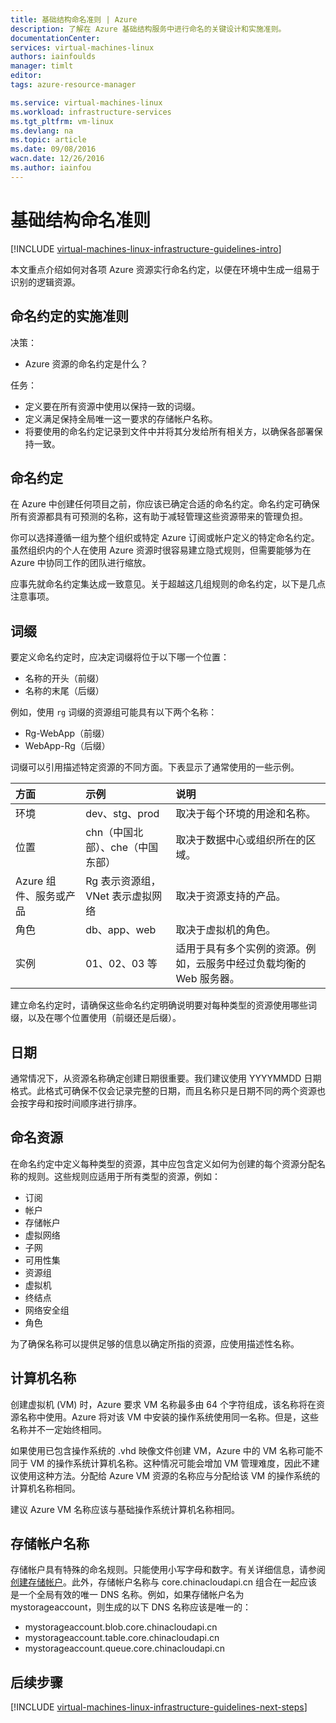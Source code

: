 ```yaml
---
title: 基础结构命名准则 | Azure
description: 了解在 Azure 基础结构服务中进行命名的关键设计和实施准则。
documentationCenter: 
services: virtual-machines-linux
authors: iainfoulds
manager: timlt
editor: 
tags: azure-resource-manager

ms.service: virtual-machines-linux
ms.workload: infrastructure-services
ms.tgt_pltfrm: vm-linux
ms.devlang: na
ms.topic: article
ms.date: 09/08/2016
wacn.date: 12/26/2016
ms.author: iainfou
---
```


# 基础结构命名准则

[!INCLUDE [virtual-machines-linux-infrastructure-guidelines-intro](../../includes/virtual-machines-linux-infrastructure-guidelines-intro.md)]

本文重点介绍如何对各项 Azure 资源实行命名约定，以便在环境中生成一组易于识别的逻辑资源。

## 命名约定的实施准则

决策：

- Azure 资源的命名约定是什么？

任务：

- 定义要在所有资源中使用以保持一致的词缀。
- 定义满足保持全局唯一这一要求的存储帐户名称。
- 将要使用的命名约定记录到文件中并将其分发给所有相关方，以确保各部署保持一致。

## 命名约定

在 Azure 中创建任何项目之前，你应该已确定合适的命名约定。命名约定可确保所有资源都具有可预测的名称，这有助于减轻管理这些资源带来的管理负担。

你可以选择遵循一组为整个组织或特定 Azure 订阅或帐户定义的特定命名约定。虽然组织内的个人在使用 Azure 资源时很容易建立隐式规则，但需要能够为在 Azure 中协同工作的团队进行缩放。

应事先就命名约定集达成一致意见。关于超越这几组规则的命名约定，以下是几点注意事项。

## 词缀

要定义命名约定时，应决定词缀将位于以下哪一个位置：

- 名称的开头（前缀）
- 名称的末尾（后缀）

例如，使用 `rg` 词缀的资源组可能具有以下两个名称：

- Rg-WebApp（前缀）
- WebApp-Rg（后缀）

词缀可以引用描述特定资源的不同方面。下表显示了通常使用的一些示例。

| 方面 | 示例 | 说明 |
|:-------------------------------------|:-----------------------------------------------------------------------|:-----------------------------------------------------------------------------------------------------------|
| 环境 | dev、stg、prod | 取决于每个环境的用途和名称。 |
| 位置 | chn（中国北部）、che（中国东部） | 取决于数据中心或组织所在的区域。 |
| Azure 组件、服务或产品 | Rg 表示资源组，VNet 表示虚拟网络 | 取决于资源支持的产品。 |
| 角色 | db、app、web | 取决于虚拟机的角色。 |
| 实例 | 01、02、03 等 | 适用于具有多个实例的资源。例如，云服务中经过负载均衡的 Web 服务器。 |

建立命名约定时，请确保这些命名约定明确说明要对每种类型的资源使用哪些词缀，以及在哪个位置使用（前缀还是后缀）。

## 日期

通常情况下，从资源名称确定创建日期很重要。我们建议使用 YYYYMMDD 日期格式。此格式可确保不仅会记录完整的日期，而且名称只是日期不同的两个资源也会按字母和按时间顺序进行排序。

## 命名资源

在命名约定中定义每种类型的资源，其中应包含定义如何为创建的每个资源分配名称的规则。这些规则应适用于所有类型的资源，例如：

- 订阅
- 帐户
- 存储帐户
- 虚拟网络
- 子网
- 可用性集
- 资源组
- 虚拟机
- 终结点
- 网络安全组
- 角色

为了确保名称可以提供足够的信息以确定所指的资源，应使用描述性名称。

## 计算机名称

创建虚拟机 (VM) 时，Azure 要求 VM 名称最多由 64 个字符组成，该名称将在资源名称中使用。Azure 将对该 VM 中安装的操作系统使用同一名称。但是，这些名称并不一定始终相同。

如果使用已包含操作系统的 .vhd 映像文件创建 VM，Azure 中的 VM 名称可能不同于 VM 的操作系统计算机名称。这种情况可能会增加 VM 管理难度，因此不建议使用这种方法。分配给 Azure VM 资源的名称应与分配给该 VM 的操作系统的计算机名称相同。

建议 Azure VM 名称应该与基础操作系统计算机名称相同。

## 存储帐户名称

存储帐户具有特殊的命名规则。只能使用小写字母和数字。有关详细信息，请参阅[创建存储帐户](../storage/storage-create-storage-account.md#create-a-storage-account)。此外，存储帐户名称与 core.chinacloudapi.cn 组合在一起应该是一个全局有效的唯一 DNS 名称。例如，如果存储帐户名为 mystorageaccount，则生成的以下 DNS 名称应该是唯一的：

- mystorageaccount.blob.core.chinacloudapi.cn
- mystorageaccount.table.core.chinacloudapi.cn
- mystorageaccount.queue.core.chinacloudapi.cn

## <a name="next-steps"></a>后续步骤
[!INCLUDE [virtual-machines-linux-infrastructure-guidelines-next-steps](../../includes/virtual-machines-linux-infrastructure-guidelines-next-steps.md)]

<!---HONumber=Mooncake_Quality_Review_1215_2016-->